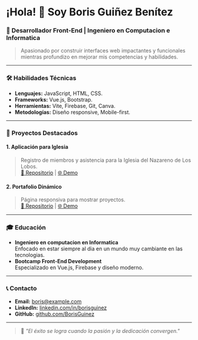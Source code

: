 # ¡Hola! 👋 Soy Boris Guiñez Benítez

### 🌟 **Desarrollador Front-End | Ingeniero en Computacion e Informatica**
> Apasionado por construir interfaces web impactantes y funcionales mientras profundizo en mejorar mis competencias y habilidades.

---

### 🛠️ **Habilidades Técnicas**
- **Lenguajes:** JavaScript, HTML, CSS.
- **Frameworks:** Vue.js, Bootstrap.
- **Herramientas:** Vite, Firebase, Git, Canva.
- **Metodologías:** Diseño responsive, Mobile-first.

---

### 📂 **Proyectos Destacados**

#### **1. Aplicación para Iglesia**
> Registro de miembros y asistencia para la Iglesia del Nazareno de Los Lobos.  
[🔗 Repositorio](#) | [🌐 Demo](#)

#### **2. Portafolio Dinámico**
> Página responsiva para mostrar proyectos.  
[🔗 Repositorio](#) | [🌐 Demo](#)

---

### 🎓 **Educación**
- **Ingeniero en computacion en Informatica**  
  Enfocado en estar siempre al dia en un mundo muy cambiante en las tecnologias.
- **Bootcamp Front-End Development**  
  Especializado en Vue.js, Firebase y diseño moderno.

---

### 📞 **Contacto**
- **Email:** [boris@example.com](mailto:boris@example.com)
- **LinkedIn:** [linkedin.com/in/borisguinez](#)
- **GitHub:** [github.com/BorisGuinez](#)

---

> 🌟 *"El éxito se logra cuando la pasión y la dedicación convergen."*
